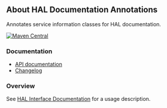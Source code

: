 ## About HAL Documentation Annotations

Annotates service information classes for HAL documentation.

[![Maven Central](https://maven-badges.herokuapp.com/maven-central/io.wcm.caravan/io.wcm.caravan.hal.docs-annotations/badge.svg)](https://maven-badges.herokuapp.com/maven-central/io.wcm.caravan/io.wcm.caravan.hal.docs-annotations)


### Documentation

* [API documentation][apidocs]
* [Changelog][changelog]


### Overview

See [HAL Interface Documentation][hal-docs] for a usage description.


[apidocs]: apidocs/
[changelog]: changes-report.html
[hal-docs]: https://caravan.wcm.io/hal/docs/
